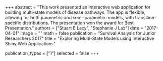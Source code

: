 +++
abstract = "This work presented an interactive web application for building multi-state models of disease pathways. The app is flexible, allowing for both parametric and semi-parametric models, with transition-specific distributions. The presentation won the award for Best Presentation."
authors = ["Stuart E Lacy", "Stephanie J Lax"]
date = "2017-04-01"
image = ""
math = false
publication = "Survival Analysis for Junior Researchers 2017"
title = "Exploring Multi-State Models using Interactive Shiny Web Applications"

publication_types = ["1"]
selected = false
+++

